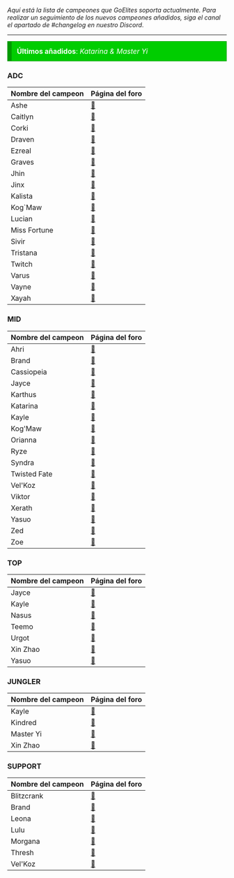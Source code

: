*Aquí está la lista de campeones que GoElites soporta actualmente. Para realizar un seguimiento de los nuevos campeones añadidos, siga el canal el apartado de #changelog en nuestro Discord*.

---


<div class="good_announcement" style="	background-color: #00cd00; border: 1px solid #009a00; border-left: 10px solid #009a00; font-size: 16px; margin-bottom: 12px; text-align: left; padding: 12px; color: white;"> <b>Últimos añadidos</b>: <i>Katarina & Master Yi</i> </div>


### ADC
| Nombre del campeon | Página del foro |
|--|--|
| Ashe | [📜][Ashe] |
| Caitlyn | [📜][Caitlyn] |
| Corki | [📜][Corki] |
| Draven | [📜][Draven] |
| Ezreal | [📜][Ezreal] |
| Graves | [📜][Graves] |
| Jhin | [📜][Jhin] |
| Jinx | [📜][Jinx] |
| Kalista | [📜][Kalista] |
| Kog`Maw | [📜][KogMaw] |
| Lucian | [📜][Lucian] | 
| Miss Fortune | [📜][Miss Fortune] |
| Sivir | [📜][Sivir] |
| Tristana | [📜][Tristana] | 
| Twitch | [📜][Twitch] |
| Varus | [📜][Varus] |
| Vayne | [📜][Vayne] | 
| Xayah | [📜][Xayah] |

### MID
| Nombre del campeon | Página del foro |
|--|--|
| Ahri | [📜][Ahri] |
| Brand | [📜][Brand] |
| Cassiopeia | [📜][Cassiopeia] |
| Jayce | [📜][Jayce] |
| Karthus | [📜][Karthus] |
| Katarina | [📜][Katarina] |
| Kayle | [📜][Kayle] |
| Kog'Maw | [📜][KogMaw] |
| Orianna | [📜][Orianna] |
| Ryze | [📜][Ryze] |
| Syndra | [📜][Syndra] |
| Twisted Fate | [📜][Twisted Fate] |
| Vel'Koz | [📜][VelKoz] |
| Viktor | [📜][Viktor] |
| Xerath | [📜][Xerath] |
| Yasuo | [📜][Yasuo] |
| Zed | [📜][Zed] |
| Zoe | [📜][Zoe] |

### TOP
| Nombre del campeon | Página del foro |
|--|--|
| Jayce | [📜][Jayce] |
| Kayle | [📜][Kayle] |
| Nasus | [📜][Nasus] |
| Teemo | [📜][Teemo] |
| Urgot | [📜][Urgot] |
| Xin Zhao | [📜][Xin Zhao] |
| Yasuo | [📜][Yasuo] | 

### JUNGLER
| Nombre del campeon | Página del foro |
|--|--|
| Kayle | [📜][Kayle] |
| Kindred | [📜][Kindred] | 
| Master Yi | [📜][Master Yi] | 
| Xin Zhao | [📜][Xin Zhao] | 


### SUPPORT
| Nombre del campeon | Página del foro |
|--|--|
| Blitzcrank | [📜][Blitzcrank] |
| Brand | [📜][Brand] |
| Leona | [📜][Leona] |
| Lulu | [📜][Lulu] |
| Morgana | [📜][Morgana] |
| Thresh | [📜][Thresh] |
| Vel'Koz | [📜][VelKoz] |

[Ahri]: https://goelites.net/index.php?/topic/391-ahri/
[Ashe]: https://goelites.net/index.php?/topic/4-ashe/
[Blitzcrank]: https://goelites.net/index.php?/topic/5-blitzcrank/
[Brand]: https://goelites.net/index.php?/topic/400-brand/
[Caitlyn]: https://goelites.net/index.php?/topic/6-caitlyn/
[Corki]: https://goelites.net/index.php?/topic/293-corki/
[Draven]: https://goelites.net/index.php?/topic/142-draven/
[Ezreal]: https://goelites.net/index.php?/topic/7-ezreal/
[Jayce]: https://goelites.net/index.php?/topic/512-jayce/
[Jhin]: https://goelites.net/index.php?/topic/351-jhin/
[Jinx]: https://goelites.net/index.php?/topic/8-jinx/
[Katarina]: https://goelites.net/index.php?/topic/989-katarina/
[Kalista]: https://goelites.net/index.php?/topic/9-kalista/
[Karthus]: https://goelites.net/index.php?/topic/682-karthus/
[Kayle]: https://goelites.net/index.php?/topic/10-kayle/
[Kindred]: https://goelites.net/index.php?/topic/481-kindred/
[KogMaw]: https://goelites.net/index.php?/topic/11-kogmaw/
[Leona]: https://goelites.net/index.php?/topic/837-leona/
[Lucian]: https://goelites.net/index.php?/topic/12-lucian/
[Lulu]: https://goelites.net/index.php?/topic/623-lulu/
[Miss Fortune]: https://goelites.net/index.php?/topic/572-miss-fortune/
[Master Yi]: https://goelites.net/index.php?/topic/1026-master-yi/
[Nasus]: https://goelites.net/index.php?/topic/886-nasus/
[Orianna]: https://goelites.net/index.php?/topic/13-orianna/
[Sivir]: https://goelites.net/index.php?/topic/805-sivir/
[Syndra]: https://goelites.net/index.php?/topic/248-syndra/
[Teemo]: https://goelites.net/index.php?/topic/532-teemo/
[Thresh]: https://goelites.net/index.php?/topic/392-thresh/
[Tristana]: https://goelites.net/index.php?/topic/14-tristana/
[Twisted Fate]: https://goelites.net/index.php?/topic/425-twisted-fate/
[Twitch]: https://goelites.net/index.php?/topic/15-twitch/
[Urgot]: https://goelites.net/index.php?/topic/352-urgot/
[Varus]: https://goelites.net/index.php?/topic/16-varus/
[Vayne]: https://goelites.net/index.php?/topic/17-vayne/ 
[VelKoz]: https://goelites.net/index.php?/topic/439-velkoz/
[Viktor]: https://goelites.net/index.php?/topic/18-viktor/
[Xayah]: https://goelites.net/index.php?/topic/45-xayah/
[Xerath]: https://goelites.net/index.php?/topic/19-xerath/
[Xin Zhao]: https://goelites.net/index.php?/topic/836-xin-zhao/
[Yasuo]: https://goelites.net/index.php?/topic/558-yasuo/
[Zed]: https://goelites.net/index.php?/topic/661-zed/
[Zoe]: https://goelites.net/index.php?/topic/808-zoe/
[Morgana]: https://goelites.net/index.php?/topic/765-morgana/
[Ryze]: https://goelites.net/index.php?/topic/931-ryze/
[Graves]: https://goelites.net/index.php?/topic/948-graves/
[Cassiopeia]: https://goelites.net/index.php?/topic/965-cassiopeia/
